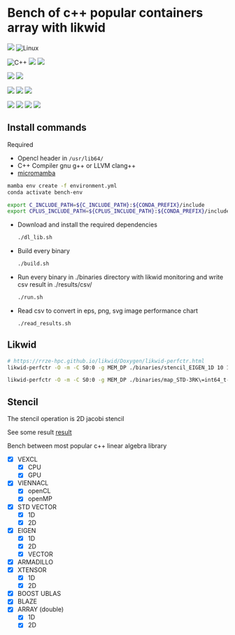 # Bench of c++ popular containers array with likwid

![](https://img.shields.io/badge/Ubuntu-E95420?style=for-the-badge&logo=ubuntu&logoColor=white) ![Linux](https://img.shields.io/badge/Linux-FCC624?style=for-the-badge&logo=linux&logoColor=black)

![C++](https://img.shields.io/badge/c++17-%2300599C.svg?style=for-the-badge&logo=c%2B%2B&logoColor=white) ![](https://img.shields.io/badge/Python_3-FFD43B?style=for-the-badge&logo=python&logoColor=blue) ![](https://img.shields.io/badge/Shell_Script-121011?style=for-the-badge&logo=gnu-bash&logoColor=white)

![](https://img.shields.io/badge/CMake-064F8C?style=for-the-badge&logo=cmake&logoColor=white) ![](https://img.shields.io/badge/conda_env-342B029.svg?&style=for-the-badge&logo=anaconda&logoColor=white)


![](https://img.shields.io/badge/Plotly-239120?style=for-the-badge&logo=plotly&logoColor=white) ![](https://img.shields.io/badge/Pandas-2C2D72?style=for-the-badge&logo=pandas&logoColor=white) ![](https://img.shields.io/badge/Numpy-777BB4?style=for-the-badge&logo=numpy&logoColor=white)

![](https://llvm.org/img/LLVM-Logo-Derivative-1.png) ![](https://hpc.fau.de/files/2017/10/ll2-285x200.png) ![](https://upload.wikimedia.org/wikipedia/commons/c/cd/Boost.png) ![](https://mamba.readthedocs.io/en/latest/_static/logo.png)


## Install commands

Required


- Opencl header in `/usr/lib64/`
- C++ Compiler gnu g++ or LLVM clang++ 
- [micromamba](https://mamba.readthedocs.io/en/latest/installation.html#micromamba)

```bash
mamba env create -f environment.yml
conda activate bench-env

export C_INCLUDE_PATH=${C_INCLUDE_PATH}:${CONDA_PREFIX}/include
export CPLUS_INCLUDE_PATH=${CPLUS_INCLUDE_PATH}:${CONDA_PREFIX}/include
```

- Download and install the required dependencies 
  ```bash
  ./dl_lib.sh
  ```

- Build every binary
  ```bash
  ./build.sh
  ```

- Run every binary in ./binaries directory with likwid monitoring and write csv result in ./results/csv/
  ```bash
  ./run.sh
  ```

- Read csv to convert in eps, png, svg image performance chart
  ```
  ./read_results.sh
  ```

## Likwid

```sh
# https://rrze-hpc.github.io/likwid/Doxygen/likwid-perfctr.html
likwid-perfctr -O -m -C S0:0 -g MEM_DP ./binaries/stencil_EIGEN_1D 10 1000 > EIGEN_1D.csv

likwid-perfctr -O -m -C S0:0 -g MEM_DP ./binaries/map_STD-3RK\=int64_t-MAP_VALUE\=k1 10 > map_STD\=int64_t-MAP_VALUE\=k1.csv
```

## Stencil

The stencil operation is 2D jacobi stencil

See some result [result](./result.md)

Bench between most popular c++ linear algebra library

- [x] VEXCL
  - [x] CPU
  - [x] GPU
- [x] VIENNACL
  - [x] openCL
  - [x] openMP
- [x] STD VECTOR
  - [x] 1D
  - [x] 2D
- [x] EIGEN
  - [x] 1D
  - [x] 2D
  - [x] VECTOR
- [x] ARMADILLO
- [x] XTENSOR
  - [x] 1D
  - [x] 2D
- [x] BOOST UBLAS
- [x] BLAZE
- [x] ARRAY (double)
  - [x] 1D
  - [x] 2D

<!-- https://img.shields.io/badge/OpenGL-FFFFFF?style=for-the-badge&logo=opengl -->
<!-- - [ ] native GPU (incoming)
  - [ ] Thrust
  - [ ] CUDA
  - [ ] OpenCL
- [ ] Optimised CPU (incoming)
 - [ ] OpenMP -->